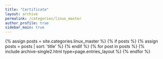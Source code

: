 ```yaml
---
title: "Certificate"
layout: archive
permalink: /categories/linux_master
author_profile: true
sidebar_main: true
---
```


{% assign posts = site.categories.linux_master %}
{% if posts %}
  {% assign posts = posts | sort: 'title' %}
{% endif %}
{% for post in posts %} {% include archive-single2.html type=page.entries_layout %} {% endfor %}